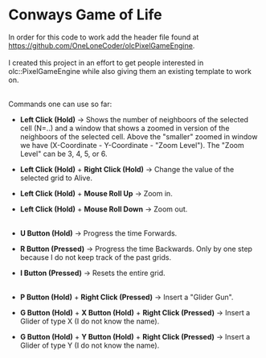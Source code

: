 # Conways Game of Life

In order for this code to work add the header file found at https://github.com/OneLoneCoder/olcPixelGameEngine.
<br /> <br />
I created this project in an effort to get people interested in olc::PixelGameEngine while also giving them an existing template to work on. <br /> <br />

Commands one can use so far:

* **Left Click (Hold)** &rarr; Shows the number of neighboors of the selected cell (N=..) and a window that shows a zoomed in version of the neighboors of the selected cell. Above the "smaller" zoomed in window we have (X-Coordinate - Y-Coordinate - "Zoom Level"). The "Zoom Level" can be 3, 4, 5, or 6. <br />


* **Left Click (Hold)** +  **Right Click (Hold)** &rarr; Change the value of the selected grid to Alive. <br />
* **Left Click (Hold)** +  **Mouse Roll Up** &rarr; Zoom in. <br />
* **Left Click (Hold)** +  **Mouse Roll Down** &rarr; Zoom out. <br /> <br />

* **U Button (Hold)** &rarr; Progress the time Forwards. <br />
* **R Button (Pressed)** &rarr; Progress the time Backwards. Only by one step because I do not keep track of the past grids. <br />
* **I Button (Pressed)** &rarr; Resets the entire grid. <br /> <br />

* **P Button (Hold)** +  **Right Click (Pressed)** &rarr; Insert a "Glider Gun". <br /> 
* **G Button (Hold)** + **X Button (Hold)** +  **Right Click (Pressed)** &rarr; Insert a Glider of type X (I do not know the name). <br /> 
* **G Button (Hold)** + **Y Button (Hold)** +  **Right Click (Pressed)** &rarr; Insert a Glider of type Y (I do not know the name). <br /> 
